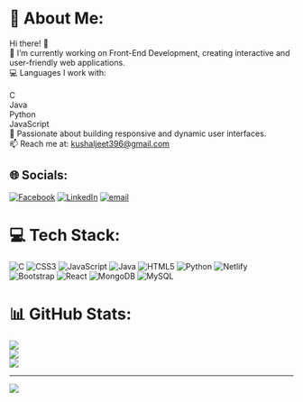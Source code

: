 # 💫 About Me:
Hi there! 👋<br>🔭 I’m currently working on Front-End Development, creating interactive and user-friendly web applications.
<br>💻 Languages I work with:<br><br>C<br>Java<br>Python<br>JavaScript<br>🚀 Passionate about building responsive and dynamic user interfaces.<br>📫 Reach me at: kushaljeet396@gmail.com


## 🌐 Socials:
[![Facebook](https://img.shields.io/badge/Facebook-%231877F2.svg?logo=Facebook&logoColor=white)](https://www.facebook.com/SigmaHulo?rdid=2hktS4AQujiAtLFb&share_url=https%3A%2F%2Fwww.facebook.com%2Fshare%2F15j5Bi849m%2F#) [![LinkedIn](https://img.shields.io/badge/LinkedIn-%230077B5.svg?logo=linkedin&logoColor=white)](https://www.linkedin.com/in/kushal-karmakar-69b401310/) [![email](https://img.shields.io/badge/Email-D14836?logo=gmail&logoColor=white)](mailto:kushaljeet396@gmail.com) 


# 💻 Tech Stack:
![C](https://img.shields.io/badge/c-%2300599C.svg?style=for-the-badge&logo=c&logoColor=white) ![CSS3](https://img.shields.io/badge/css3-%231572B6.svg?style=for-the-badge&logo=css3&logoColor=white) ![JavaScript](https://img.shields.io/badge/javascript-%23323330.svg?style=for-the-badge&logo=javascript&logoColor=%23F7DF1E) ![Java](https://img.shields.io/badge/java-%23ED8B00.svg?style=for-the-badge&logo=openjdk&logoColor=white) ![HTML5](https://img.shields.io/badge/html5-%23E34F26.svg?style=for-the-badge&logo=html5&logoColor=white) ![Python](https://img.shields.io/badge/python-3670A0?style=for-the-badge&logo=python&logoColor=ffdd54) ![Netlify](https://img.shields.io/badge/netlify-%23000000.svg?style=for-the-badge&logo=netlify&logoColor=#00C7B7) ![Bootstrap](https://img.shields.io/badge/bootstrap-%238511FA.svg?style=for-the-badge&logo=bootstrap&logoColor=white) ![React](https://img.shields.io/badge/react-%2320232a.svg?style=for-the-badge&logo=react&logoColor=%2361DAFB) ![MongoDB](https://img.shields.io/badge/MongoDB-%234ea94b.svg?style=for-the-badge&logo=mongodb&logoColor=white) ![MySQL](https://img.shields.io/badge/mysql-4479A1.svg?style=for-the-badge&logo=mysql&logoColor=white)
# 📊 GitHub Stats:
![](https://github-readme-stats.vercel.app/api?username=kushaljeet33&theme=dark&hide_border=false&include_all_commits=false&count_private=false)<br/>
![](https://github-readme-streak-stats.herokuapp.com/?user=kushaljeet33&theme=dark&hide_border=false)<br/>
![](https://github-readme-stats.vercel.app/api/top-langs/?username=kushaljeet33&theme=dark&hide_border=false&include_all_commits=false&count_private=false&layout=compact)

---
[![](https://visitcount.itsvg.in/api?id=kushaljeet33&icon=0&color=0)](https://visitcount.itsvg.in)

<!-- Proudly created with GPRM ( https://gprm.itsvg.in ) -->
